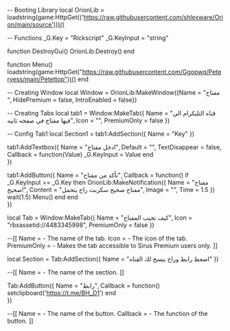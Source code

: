 -- Booting Library
local OrionLib = loadstring(game:HttpGet(('https://raw.githubusercontent.com/shlexware/Orion/main/source')))()


-- Functions
_G.Key = "Rickscript"
_G.KeyInput = "string"

function DestroyGui()
    OrionLib:Destroy()
end

function Menu()
    loadstring(game:HttpGet("https://raw.githubusercontent.com/Ggopwq/Peteryess/main/Petettop"))()
end


-- Creating Window
local Window = OrionLib:MakeWindow({Name = "مفتاح ", HidePremium = false, IntroEnabled = false})


-- Creating Tabs
local tab1 = Window:MakeTab({
 Name = "قناه التليكرام الي فيها مفتاح في صفحه ثانيه",
 Icon = "",
 PremiumOnly = false
})




-- Config Tab1
local Section1 = tab1:AddSection({
 Name = "Key"
})

tab1:AddTextbox({
 Name = "ادخل مفتاح",
 Default = "",
 TextDisappear = false,
 Callback = function(Value)
         _G.KeyInput = Value
 end   
})

tab1:AddButton({
 Name = "تأكد من مفتاح",
 Callback = function()
        if _G.KeyInput == _G.Key then
            OrionLib:MakeNotification({
         Name = "مفتاح صحيح!",
         Content = "مفتاح صحيح سكربت راح يتحمل",
         Image = "",
         Time = 1.5
            })
        wait(1.5)
        Menu()
    end
 end    
})
  
  local Tab = Window:MakeTab({
 Name = "كيف تجيب المفتاح",
 Icon = "rbxassetid://4483345998",
 PremiumOnly = false
})

--[[
Name = <string> - The name of the tab.
Icon = <string> - The icon of the tab.
PremiumOnly = <bool> - Makes the tab accessible to Sirus Premium users only.
]]
  
  local Section = Tab:AddSection({
 Name = "اضغط رابط وراح ينسخ لك القناه"
})

--[[
Name = <string> - The name of the section.
]]
 
 
 
 
 
 Tab:AddButton({
 Name = "رابط",
 Callback = function()
        setclipboard('https://t.me/BH_D1')
   end    
})

--[[
Name = <string> - The name of the button.
Callback = <function> - The function of the button.
]]
